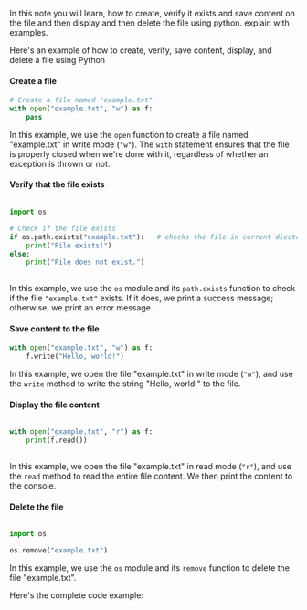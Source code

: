 
In this note you will learn, how to create, verify it exists and save content on the file and then display and then delete the file using python. explain with examples.

Here's an example of how to create, verify, save content, display, and delete a file using Python

#### **Create a file**
``` python
# Create a file named "example.txt"
with open("example.txt", "w") as f:
    pass
```

In this example, we use the `open` function to create a file named "example.txt" in write mode (`"w"`). The `with` statement ensures that the file is properly closed when we're done with it, regardless of whether an exception is thrown or not.

#### **Verify that the file exists**
```python

import os

# Check if the file exists
if os.path.exists("example.txt"):   # checks the file in current diectory.
    print("File exists!")
else:
    print("File does not exist.")
    
```
In this example, we use the `os` module and its `path.exists` function to check if the file `"example.txt"` exists. If it does, we print a success message; otherwise, we print an error message.


#### **Save content to the file**
```python
with open("example.txt", "w") as f:
    f.write("Hello, world!")
```

In this example, we open the file "example.txt" in write mode (`"w"`), and use the `write` method to write the string "Hello, world!" to the file.

#### **Display the file content**

```python

with open("example.txt", "r") as f:
    print(f.read())
    
```

In this example, we open the file "example.txt" in read mode (`"r"`), and use the `read` method to read the entire file content. We then print the content to the console.

#### **Delete the file**
```python

import os

os.remove("example.txt")

```

In this example, we use the `os` module and its `remove` function to delete the file "example.txt".


Here's the complete code example:



